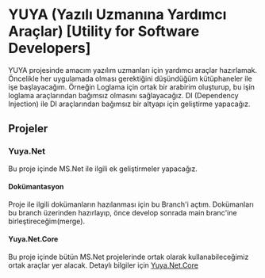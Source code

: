 # YUYA (Yazılı Uzmanına Yardımcı Araçlar) [Utility for Software Developers]

YUYA projesinde amacım yazılım uzmanları için yardımcı araçlar hazırlamak. Öncelikle her uygulamada olması gerektiğini düşündüğüm kütüphaneler ile işe başlayacağım. Örneğin Loglama için ortak bir arabirim oluşturup, bu işin loglama araçlarından bağımsız olmasını sağlayacağız. DI (Dependency Injection) ile DI araçlarından bağımsız bir altyapı için geliştirme yapacağız.

## Projeler

### Yuya.Net

Bu proje içinde MS.Net ile ilgili ek geliştirmeler yapacağız.

#### Dokümantasyon

Proje ile ilgili dokümanların hazılanması için bu Branch'i açtım. Dokümanları bu branch üzerinden hazırlayıp, önce develop sonrada main branc'ine birleştireceğim(merge).

#### Yuya.Net.Core

Bu proje içinde bütün MS.Net projelerinde ortak olarak kullanabileceğimiz ortak araçlar yer alacak. Detaylı bilgiler için [Yuya.Net.Core](docs/Yuya.Net.Core.md)
